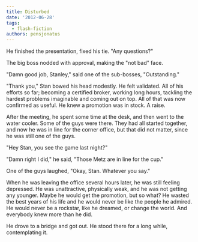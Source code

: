 ```yaml
---
title: Disturbed
date: '2012-06-28'
tags:
  - flash-fiction
authors: pensjonatus
---
```


He finished the presentation, fixed his tie. "Any questions?"

The big boss nodded with approval, making the "not bad" face.

<!-- truncate -->

"Damn good job, Stanley," said one of the sub-bosses, "Outstanding."

"Thank you," Stan bowed his head modestly. He felt validated. All of his efforts
so far; becoming a certified broker, working long hours, tackling the hardest
problems imaginable and coming out on top. All of that was now confirmed as
useful. He knew a promotion was in stock. A raise.

After the meeting, he spent some time at the desk, and then went to the water
cooler. Some of the guys were there. They had all started together, and now he
was in line for the corner office, but that did not matter, since he was still
one of the guys.

"Hey Stan, you see the game last night?"

"Damn right I did," he said, "Those Metz are in line for the cup."

One of the guys laughed, "Okay, Stan. Whatever you say."

When he was leaving the office several hours later, he was still feeling
depressed. He was unattractive, physically weak, and he was not getting any
younger. Maybe he would get the promotion, but so what? He wasted the best years
of his life and he would never be like the people he admired. He would never be
a rockstar, like he dreamed, or change the world. And everybody knew more than
he did.

He drove to a bridge and got out. He stood there for a long while, contemplating
it.
